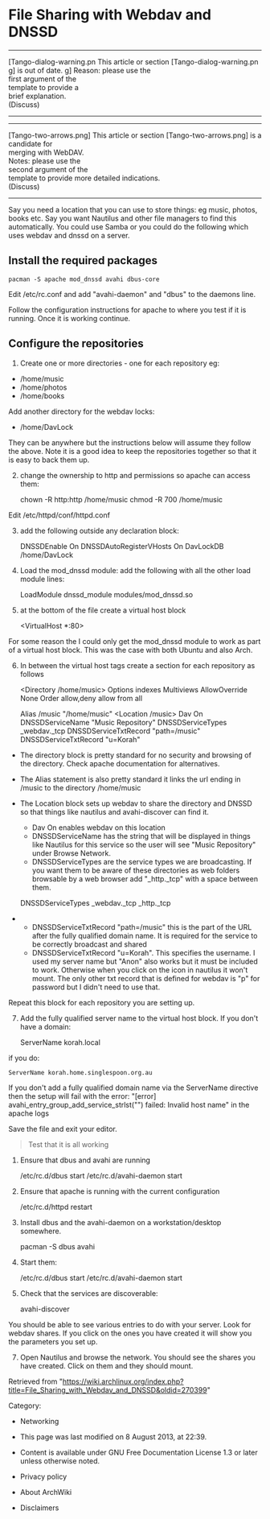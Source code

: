 File Sharing with Webdav and DNSSD
==================================

  ------------------------ ------------------------ ------------------------
  [Tango-dialog-warning.pn This article or section  [Tango-dialog-warning.pn
  g]                       is out of date.          g]
                           Reason: please use the   
                           first argument of the    
                           template to provide a    
                           brief explanation.       
                           (Discuss)                
  ------------------------ ------------------------ ------------------------

  ------------------------ ------------------------ ------------------------
  [Tango-two-arrows.png]   This article or section  [Tango-two-arrows.png]
                           is a candidate for       
                           merging with WebDAV.     
                           Notes: please use the    
                           second argument of the   
                           template to provide more 
                           detailed indications.    
                           (Discuss)                
  ------------------------ ------------------------ ------------------------

Say you need a location that you can use to store things: eg music,
photos, books etc. Say you want Nautilus and other file managers to find
this automatically. You could use Samba or you could do the following
which uses webdav and dnssd on a server.

Install the required packages
-----------------------------

    pacman -S apache mod_dnssd avahi dbus-core

Edit /etc/rc.conf and add "avahi-daemon" and "dbus" to the daemons line.

Follow the configuration instructions for apache to where you test if it
is running. Once it is working continue.

Configure the repositories
--------------------------

1) Create one or more directories - one for each repository eg:

-   /home/music
-   /home/photos
-   /home/books

Add another directory for the webdav locks:

-   /home/DavLock

They can be anywhere but the instructions below will assume they follow
the above. Note it is a good idea to keep the repositories together so
that it is easy to back them up.

2) change the ownership to http and permissions so apache can access
them:

    chown -R http:http /home/music
    chmod -R 700 /home/music

Edit /etc/httpd/conf/httpd.conf

3) add the following outside any declaration block:

    DNSSDEnable On
    DNSSDAutoRegisterVHosts On
    DavLockDB /home/DavLock

4) Load the mod_dnssd module: add the following with all the other load
module lines:

    LoadModule dnssd_module modules/mod_dnssd.so

5) at the bottom of the file create a virtual host block

    <VirtualHost *:80>

  

    </VirtualHost>

For some reason the I could only get the mod_dnssd module to work as
part of a virtual host block. This was the case with both Ubuntu and
also Arch.

6) In between the virtual host tags create a section for each repository
as follows

    <Directory /home/music>
      Options indexes Multiviews
      AllowOverride None
      Order allow,deny
      allow from all
    </Directory>

    Alias /music "/home/music"
    <Location /music>
      Dav On
      DNSSDServiceName "Music Repository"
      DNSSDServiceTypes _webdav._tcp
      DNSSDServiceTxtRecord "path=/music"
      DNSSDServiceTxtRecord "u=Korah"
    </Location>

-   The directory block is pretty standard for no security and browsing
    of the directory. Check apache documentation for alternatives.
-   The Alias statement is also pretty standard it links the url ending
    in /music to the directory /home/music
-   The Location block sets up webdav to share the directory and DNSSD
    so that things like nautilus and avahi-discover can find it.
    -   Dav On enables webdav on this location
    -   DNSSDServiceName has the string that will be displayed in things
        like Nautilus for this service so the user will see "Music
        Repository" under Browse Network.
    -   DNSSDServiceTypes are the service types we are broadcasting. If
        you want them to be aware of these directories as web folders
        browsable by a web browser add "_http._tcp" with a space between
        them.

    DNSSDServiceTypes _webdav._tcp _http._tcp

-   -   DNSSDServiceTxtRecord "path=/music" this is the part of the URL
        after the fully qualified domain name. It is required for the
        service to be correctly broadcast and shared
    -   DNSSDServiceTxtRecord "u=Korah". This specifies the username. I
        used my server name but "Anon" also works but it must be
        included to work. Otherwise when you click on the icon in
        nautilus it won't mount. The only other txt record that is
        defined for webdav is "p" for password but I didn't need to use
        that.

Repeat this block for each repository you are setting up.

7) Add the fully qualified server name to the virtual host block. If you
don't have a domain:

    ServerName korah.local

if you do:

    ServerName korah.home.singlespoon.org.au

If you don't add a fully qualified domain name via the ServerName
directive then the setup will fail with the error: "[error]
avahi_entry_group_add_service_strlst("<service name>") failed: Invalid
host name" in the apache logs

Save the file and exit your editor.

> Test that it is all working

1) Ensure that dbus and avahi are running

    /etc/rc.d/dbus start
    /etc/rc.d/avahi-daemon start

2) Ensure that apache is running with the current configuration

    /etc/rc.d/httpd restart

3) Install dbus and the avahi-daemon on a workstation/desktop somewhere.

    pacman -S dbus avahi

4) Start them:

    /etc/rc.d/dbus start
    /etc/rc.d/avahi-daemon start

5) Check that the services are discoverable:

    avahi-discover

You should be able to see various entries to do with your server. Look
for webdav shares. If you click on the ones you have created it will
show you the parameters you set up.

7) Open Nautilus and browse the network. You should see the shares you
have created. Click on them and they should mount.

Retrieved from
"https://wiki.archlinux.org/index.php?title=File_Sharing_with_Webdav_and_DNSSD&oldid=270399"

Category:

-   Networking

-   This page was last modified on 8 August 2013, at 22:39.
-   Content is available under GNU Free Documentation License 1.3 or
    later unless otherwise noted.
-   Privacy policy
-   About ArchWiki
-   Disclaimers
